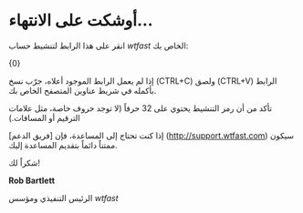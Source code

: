 # أوشكت على الانتهاء...

انقر على هذا الرابط لتنشيط حساب *wtfast* الخاص بك:

{0}

إذا لم يعمل الرابط الموجود أعلاه، جرّب نسخ (CTRL+C) ولصق (CTRL+V) الرابط بأكمله في شريط عناوين المتصفح الخاص بك.

تأكد من أن رمز التنشيط يحتوي على 32 حرفاً (لا توجد حروف خاصة، مثل علامات الترقيم أو المسافات.)

إذا كنت تحتاج إلى المساعدة، فإن [فريق الدعم] (http://support.wtfast.com) سيكون ممتناً دائماً بتقديم المساعدة إليك.

شكراً لك!



**Rob Bartlett**

الرئيس التنفيذي ومؤسس *wtfast*